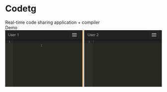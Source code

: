 # Codetg
Real-time code sharing application + compiler <br />
Demo 
![Alt Text](https://github.com/Tarber/animationfiles/blob/master/codetg.gif)

